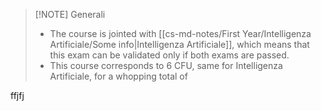 

> [!NOTE] Generali
>  - The course is jointed with [[cs-md-notes/First Year/Intelligenza Artificiale/Some info|Intelligenza Artificiale]], which means that this exam can be validated only if both exams are passed.
>  - This course corresponds to 6 CFU, same for Intelligenza Artificiale, for a whopping total of 


ffjfj